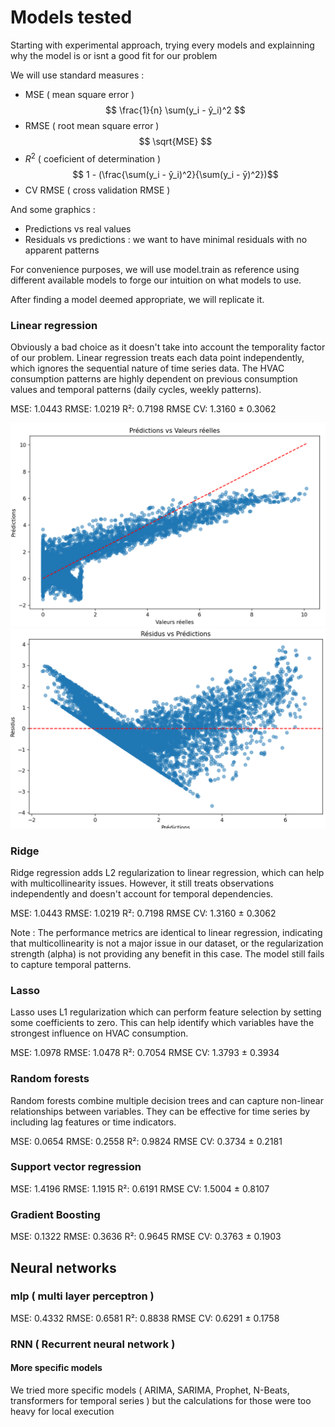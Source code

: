 # Models tested

Starting with experimental approach, trying every models and explainning why the model is or isnt a good fit for our problem

We will use standard measures :
 - MSE ( mean square error )
    $$  \frac{1}{n} \sum(y_i - ŷ_i)^2 $$
 - RMSE ( root mean square error )
    $$ \sqrt{MSE} $$
 - $R^2$ ( coeficient of determination )
    $$  1 - (\frac{\sum(y_i - ŷ_i)^2}{\sum(y_i - ȳ)^2})$$
 - CV RMSE ( cross validation RMSE )

And some graphics :
 - Predictions vs real values
 - Residuals vs predictions : we want to have minimal residuals with no apparent patterns

For convenience purposes, we will use model.train as reference using different available models to forge our intuition on what models to use.

After finding a model deemed appropriate, we will replicate it.

### Linear regression
Obviously a bad choice as it doesn't take into account the temporality factor of our problem. Linear regression treats each data point independently, which ignores the sequential nature of time series data. The HVAC consumption patterns are highly dependent on previous consumption values and temporal patterns (daily cycles, weekly patterns).

MSE: 1.0443
RMSE: 1.0219
R²: 0.7198
RMSE CV: 1.3160 ± 0.3062

![linear regression prediction vs real values](images/linear%20reg%20pred%20vs%20real%20values.PNG)
![linear regression residues vs predictions](images/linear%20reg%20residues%20vs%20pred.PNG)


### Ridge

Ridge regression adds L2 regularization to linear regression, which can help with multicollinearity issues. However, it still treats observations independently and doesn't account for temporal dependencies.

MSE: 1.0443
RMSE: 1.0219
R²: 0.7198
RMSE CV: 1.3160 ± 0.3062

Note : The performance metrics are identical to linear regression, indicating that multicollinearity is not a major issue in our dataset, or the regularization strength (alpha) is not providing any benefit in this case. The model still fails to capture temporal patterns.

### Lasso 

Lasso uses L1 regularization which can perform feature selection by setting some coefficients to zero. This can help identify which variables have the strongest influence on HVAC consumption.

MSE: 1.0978
RMSE: 1.0478
R²: 0.7054
RMSE CV: 1.3793 ± 0.3934

### Random forests

Random forests combine multiple decision trees and can capture non-linear relationships between variables. They can be effective for time series by including lag features or time indicators.

MSE: 0.0654
RMSE: 0.2558
R²: 0.9824
RMSE CV: 0.3734 ± 0.2181

### Support vector regression

MSE: 1.4196
RMSE: 1.1915
R²: 0.6191
RMSE CV: 1.5004 ± 0.8107

### Gradient Boosting

MSE: 0.1322
RMSE: 0.3636
R²: 0.9645
RMSE CV: 0.3763 ± 0.1903

## Neural networks

### mlp ( multi layer perceptron )

MSE: 0.4332
RMSE: 0.6581
R²: 0.8838
RMSE CV: 0.6291 ± 0.1758

### RNN ( Recurrent neural network )




#### More specific models

We tried more specific models ( ARIMA, SARIMA, Prophet, N-Beats, transformers for temporal series ) but the calculations for those were too heavy for local execution